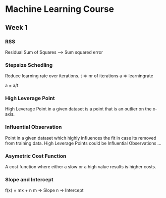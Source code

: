 # Machine Learning Course
## Week 1
### RSS
Residual Sum of Squares --> Sum squared error

### Stepsize Schedling
Reduce learning rate over iterations. 
t => nr of iterations
a => learningrate

a = a/t

### High Leverage Point
High Leverage Point in a given dataset is a point that is an outlier on the x-axis. 

### Influential Observation
Point in a given dataset which highly influences the fit in case its removed from training data. High Leverage Points could be Influential Observations ... 

### Asymetric Cost Function
A cost function where either a slow or a high value results is higher costs. 


### Slope and Intercept
f(x) = mx + n
m => Slope
n => Intercept
